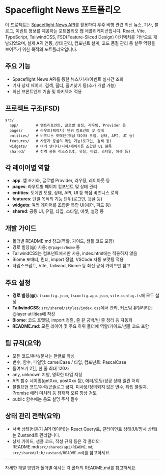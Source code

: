 # Spaceflight News 포트폴리오

이 프로젝트는 [Spaceflight News API](https://api.spaceflightnewsapi.net/v4/docs)를 활용하여 우주 비행 관련 최신 뉴스, 기사, 블로그, 이벤트 정보를 제공하는 포트폴리오 웹 애플리케이션입니다.
React, Vite, TypeScript, TailwindCSS, FSD(Feature-Sliced Design) 아키텍처를 기반으로 개발되었으며,
실제 API 연동, 상태 관리, 컴포넌트 설계, 코드 품질 관리 등 실무 역량을 보여주기 위한 목적의 포트폴리오입니다.

## 주요 기능

- Spaceflight News API를 통한 뉴스/기사/이벤트 실시간 조회
- 기사 상세 페이지, 검색, 필터, 즐겨찾기 등(추가 개발 가능)
- 최신 프론트엔드 기술 및 아키텍처 적용

## 프로젝트 구조(FSD)

```text
src/
  app/        # 엔트리포인트, 글로벌 설정, 라우팅, Provider 등
  pages/      # 라우트(페이지) 단위 컴포넌트 및 상태
  entities/   # 비즈니스 도메인(핵심 데이터 모델, 상태, API, UI 등)
  features/   # 사용자 중심의 독립 기능(로그인, 검색 등)
  widgets/    # 여러 엔티티/피처/페이지를 조합한 UI 블록
  shared/     # 전역 공통 리소스(UI, 유틸, 타입, 스타일, 에셋 등)
```

## 각 레이어별 역할

- **app**: 앱 초기화, 글로벌 Provider, 라우팅, 레이아웃 등
- **pages**: 라우트별 페이지 컴포넌트 및 상태 관리
- **entities**: 도메인 모델, 상태, API, UI 등 핵심 비즈니스 로직
- **features**: 단일 목적의 기능 단위(로그인, 댓글 등)
- **widgets**: 여러 레이어를 조합한 복합 UI(헤더, 피드 등)
- **shared**: 공통 UI, 유틸, 타입, 스타일, 에셋, 설정 등

## 개발 가이드

- 폴더별 README.md 참고(역할, 가이드, 샘플 코드 포함)
- 경로 별칭(@) 사용: `@/pages/home` 등
- TailwindCSS는 컴포넌트에서만 사용, index.html에는 적용하지 않음
- Biome 포매터, 린터, import 정렬, VSCode 자동 포맷팅 적용
- 타입스크립트, Vite, Tailwind, Biome 등 최신 공식 가이드만 참고

## 주요 설정

- **경로 별칭(@)**: `tsconfig.json`, `tsconfig.app.json`, `vite.config.ts`에 모두 설정
- **TailwindCSS**: `src/shared/styles/index.css`에서 관리, 커스텀 유틸리티는 @layer utilities에 작성
- **Biome**: 코드 포맷팅, import 정렬, 줄 끝 공백/빈 줄 정리 등 자동화
- **README.md**: 모든 레이어 및 주요 하위 폴더에 역할/가이드/샘플 코드 포함

## 팀 규칙(요약)

- 모든 코드/주석/문서는 한글로 작성
- 변수, 함수, 파일명: camelCase / 타입, 컴포넌트: PascalCase
- 들여쓰기 2칸, 한 줄 최대 120자
- any, unknown 지양, 명확한 타입 지정
- API 함수 네이밍(getXxx, postXxx 등), 에러/로딩/성공 상태 일관 처리
- 불필요한 코드/주석/콘솔로그 금지, 미사용/정의되지 않은 변수, 타입 불일치, Promise 에러 미처리 등 잠재적 오류 항상 검토
- public 함수에는 용도 설명 주석 필수

## 상태 관리 전략(요약)

- 서버 상태(비동기 API 데이터)는 React Query로, 클라이언트 상태(UI/임시 상태)는 Zustand로 관리합니다.
- 상세 가이드, 샘플 코드, 작성 규칙 등은 각 폴더의 README.md(`src/shared/api/README.md`, `src/shared/lib/zustand/README.md`)를 참고하세요.

---

자세한 개발 방법과 폴더별 예시는 각 폴더의 README.md를 참고하세요.
